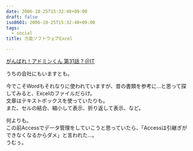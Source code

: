 ```yaml
---
date: 2006-10-25T15:32:40+09:00
draft: false
iso8601: 2006-10-25T15:32:40+09:00
tags:
  - social
title: 万能ソフトウェアExcel

---
```


<div class="entry-body">
  <p><a title="がんばれ！アドミンくん 第31話 ? ＠IT" href="http://www.atmarkit.co.jp/fwin2k/itpropower/admin-kun/031/adminkun031.html">がんばれ！アドミンくん 第31話 ? ＠IT</a></p>

  <p>うちの会社にもいますとも。</p>

  <p>今でこそWordもそれなりに使われていますが、昔の書類を参考に…と思って探してみると、Excelのファイルだらけ。<br />
    文章はテキストボックスを使っていたりも。<br />
    また、セルの結合、縮小して表示、折り返して表示、など。</p>

  <p>何よりも。<br />
    この前Accessでデータ管理をしていこうと思っていたら、「Accessは引継ぎができなくなるからダメ」と言われた…。<br />
    うむぅ。<br /></p>
</div>
